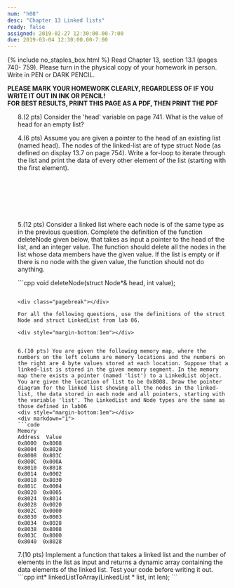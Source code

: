 ```yaml
---
num: "h08"
desc: "Chapter 13 Linked lists"
ready: false
assigned: 2019-02-27 12:30:00.00-7:00
due: 2019-03-04 12:30:00.00-7:00
---
```

{% include no_staples_box.html %}
Read  Chapter 13, section 13.1 (pages 740- 759). Please turn in the physical copy of your homework in person. Write in PEN or DARK PENCIL.

<b>PLEASE MARK YOUR HOMEWORK CLEARLY, REGARDLESS OF IF YOU WRITE IT OUT IN INK OR PENCIL!<br/>
FOR BEST RESULTS, PRINT THIS PAGE AS A PDF, THEN PRINT THE PDF</b>
<ol markdown="1">


8.(2 pts) Consider the 'head' variable on page 741. What is the value of head for an empty list?
<div style="margin-bottom:1em"></div>


4.(6 pts)  Assume you are given a pointer to the head of an existing list (named head). The nodes of the linked-list are of type struct Node (as defined on display 13.7 on page 754). Write a for-loop to iterate through the list and print the data of every other element of the list (starting with the first element).
<div style="margin-bottom:8em"></div>

5.(12 pts) Consider a linked list where each node is of the same type as in the previous question. Complete the definition of the function deleteNode given below, that takes as input a pointer to the head of the list, and an integer value. The function should delete all the nodes in the list whose data members have the given value. If the list is empty or if there is no node with the given value, the function should not do anything.
<div markdown="1">
```cpp
void deleteNode(struct Node*& head, int value);


















```

<div class="pagebreak"></div>

For all the following questions, use the definitions of the struct Node and struct LinkedList from lab 06.

<div style="margin-bottom:1em"></div>


6.(10 pts) You are given the following memory map, where the numbers on the left column are memory locations and the numbers on the right are 4 byte values stored at each location. Suppose that a linked-list is stored in the given memory segment. In the memory map there exists a pointer (named 'list') to a LinkedList object. You are given the location of list to be 0x8008. Draw the pointer diagram for the linked list showing all the nodes in the linked-list, the data stored in each node and all pointers, starting with the variable 'list'. The LinkedList and Node types are the same as those defined in lab06
<div style="margin-bottom:1em"></div>
<div markdown="1">
```code
Memory
Address  Value
0x8000  0x8008
0x8004  0x8020
0x8008  0x803C
0x800C  0x000A
0x8010  0x8018
0x8014  0x0002
0x8018  0x8030
0x801C  0x0004
0x8020  0x0005
0x8024  0x8014
0x8028  0x0020
0x802C  0x0000
0x8030  0x0003
0x8034  0x8028
0x8038  0x8008
0x803C  0x8000
0x8040  0x8028
```
</div>
<div style="margin-bottom:1em"></div>
7.(10 pts) Implement a function that takes a linked list and the number of elements in the list as input and returns a dynamic array containing the data elements of the linked list. Test your code before writing it out. 
<div markdown="1">
```cpp
int* linkedListToArray(LinkedList * list, int len);
```


